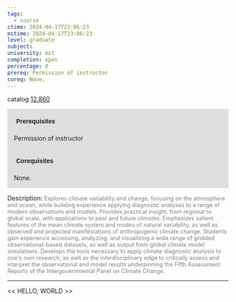 ```yaml
---
tags:
  - course
ctime: 2024-04-17T23:06:23
mstime: 2024-04-17T23:06:23
level: graduate
subject: 
university: mit
completion: open
percentage: 0
prereq: Permission of instructor
coreq: None.
---
```


catalog [12.860](http://student.mit.edu/catalog/m12c.html#12.860)

<span style="display: block; padding: 15px; background-color: rgb(100, 100, 100, 0.2);"><font id="m_prereq859_0" style="display: block; font-family: Arial, sans-serif; font-weight: bold; padding: 5px">Prerequisites</font><br><span id="prereq859_0">Permission of instructor</span></span>
<span style="display: block; padding: 15px; background-color: rgb(100, 100, 100, 0.2);"><font id="m_coreq859_0" style="display: block; font-family: Arial, sans-serif; font-weight: bold; padding: 5px">Corequisites</font><br><span id="coreq859_0">None.</span></span>

<font style="">Description:</font>
<font style="color: grey; font-size: 0.8rem;">Explores climate variability and change, focusing on the atmosphere and ocean, while building experience applying diagnostic analyses to a range of modern observations and models. Provides practical insight, from regional to global scale, with applications to past and future climates. Emphasizes salient features of the mean climate system and modes of natural variability, as well as observed and projected manifestations of anthropogenic climate change. Students gain experience accessing, analyzing, and visualizing a wide range of gridded observational-based datasets, as well as output from global climate model simulations. Develops the tools necessary to apply climate diagnostic analysis to one's own research, as well as the interdisciplinary edge to critically assess and interpret the observational and model results underpinning the Fifth Assessment Reports of the Intergovernmental Panel on Climate Change.</font>



---

<< HELLO, WORLD >>
